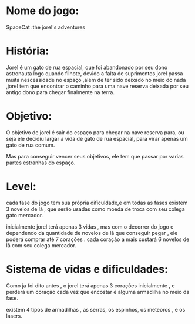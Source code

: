 # Nome do jogo:
SpaceCat :the jorel's adventures

# História:
Jorel é um gato de rua espacial, que foi abandonado por seu dono astronauta logo quando filhote, devido a falta de suprimentos jorel passa muita nescessidade no espaço ,além de ter sido deixado no meio do nada ,jorel tem que encontrar o caminho para uma nave reserva deixada por seu antigo dono para chegar finalmente na terra.

# Objetivo:
O objetivo de jorel é sair do espaço para chegar na nave reserva para, ou seja ele decidiu largar a vida de gato de rua espacial, para virar apenas um gato de rua comum.

Mas para conseguir vencer seus objetivos, ele tem que passar por varias partes estranhas do espaço.

# Level:
cada fase do jogo tem sua própria dificuldade,e em todas as fases existem 3 novelos de lã , que serão usadas como moeda de troca com seu colega gato mercador.

inicialmente jorel terá apenas 3 vidas , mas com o decorrer do jogo e dependendo da quantidade de novelos de lã que conseguir pegar , ele poderá comprar até 7 corações . cada coração a mais  custará 6 novelos de lã com seu colega mercador.

# Sistema de vidas e dificuldades:
Como ja foi dito antes , o jorel terá apenas 3 corações inicialmente , e perderá um coração cada vez que encostar é alguma armadilha no meio da fase.

existem 4 tipos de armadilhas , as serras, os espinhos, os meteoros , e os lasers.
